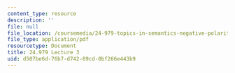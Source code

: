 ```yaml
---
content_type: resource
description: ''
file: null
file_location: /coursemedia/24-979-topics-in-semantics-negative-polarity-items-fall-2018/d507be6d76b7d74289cd0bf266e443b9_MIT24_979F18_lec3.pdf
file_type: application/pdf
resourcetype: Document
title: 24.979 Lecture 3
uid: d507be6d-76b7-d742-89cd-0bf266e443b9
---
```

